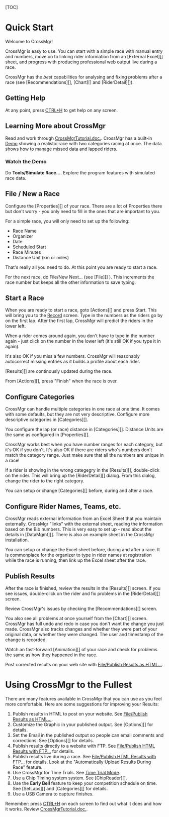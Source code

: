 [TOC]

# Quick Start
Welcome to CrossMgr!

CrossMgr is easy to use.  You can start with a simple race with manual entry and numbers, move on to linking rider information from an [External Excel][] sheet, and progress with producing professional web output live during a race.

CrossMgr has the *best* capabilities for analysing and fixing problems after a race (see [Recommendations][], [Chart][] and [RiderDetail][]).

## Getting Help
At any point, press [CTRL+H](Main.html) to get help on any screen.

## Learning More about CrossMgr

Read and work through [CrossMgrTutorial.doc.](https://www.sites.google.com/site/crossmgrsoftware/file-cabinet).  CrossMgr has a built-in [Demo](Menu-Demo.html) showing a realistic race with two categories racing at once.  The data shows how to manage missed data and lapped riders.

### Watch the Demo

Do __Tools/Simulate Race...__.  Explore the program features with simulated race data.

## File / New a Race
Configure the [Properties][] of your race.  There are a lot of Properties there but don't worry - you only need to fill in the ones that are important to you.

For a simple race, you will only need to set up the following:

* Race Name
* Organizer
* Date
* Scheduled Start
* Race Minutes
* Distance Unit (km or miles)

That's really all you need to do.  At this point you are ready to start a race.

For the next race, do File/New Next... (see [File][] ).  This increments the race number but keeps all the other information to save typing.

## Start a Race
When you are ready to start a race, goto [Actions][] and press Start.  This will bring you to the [Record](Record.html) screen.  Type in the numbers as the riders go by on the first lap.  After the first lap, CrossMgr will predict the riders in the lower left.

When a rider comes around again, you don't have to type in the number again - just click on the number in the lower left (it's still OK if you type it in again).

It's also OK if you miss a few numbers.  CrossMgr will reasonably autocorrect missing entries as it builds a profile about each rider.

[Results][] are continously updated during the race.

From [Actions][], press "Finish" when the race is over.

## Configure Categories

CrossMgr can handle multiple categories in one race at one time.  It comes with some defaults, but they are not very descriptive.  Configure more descriptive categories in [Categories][].

You configure the lap (or race) distance in [Categories][].  Distance Units are the same as configured in [Properties][].

CrossMgr works best when you have number ranges for each category, but it's OK if you don't.  It's also OK if there are riders who's numbers don't match the category range.  Just make sure that all the numbers are unique in a race!

If a rider is showing in the wrong categegry in the [Results][], double-click on the rider.  This will bring up the [RiderDetail][] dialog.  From this dialog, change the rider to the right category.

You can setup or change [Categories][] before, during and after a race.

## Configure Rider Names, Teams, etc.
CrossMgr reads external information from an Excel Sheet that you maintain externally.  CrossMgr "links" with the external sheet, reading the information based on the Bib numbers.  This is very easy to set up - read about the details in [DataMgmt][].  There is also an example sheet in the CrossMgr installation.

You can setup or change the Excel sheet before, during and after a race.  It is commonplace for the organizer to type in rider names at registration while the race is running, then link up the Excel sheet after the race.

## Publish Results
After the race is finished, review the results in the [Results][] screen.  If you see issues, double-click on the rider and fix problems in the [RiderDetail][] screen.

Review CrossMgr's issues by checking the [Recommendations][] screen.

You also see all problems at once yourself from the [Chart][] screen.  CrossMgr has full undo and redo in case you don't want the change you just made.  CrossMgr also tracks changes and whether they were part of your original data, or whether they were changed.  The user and timestamp of the change is recorded.

Watch an fast-forward [Animation][] of your race and check for problems the same as how they happened in the race.

Post corrected results on your web site with [File/Publish Results as HTML...](Menu-File.html#publish-results-as-html).

# Using CrossMgr to the Fullest
There are many features available in CrossMgr that you can use as you feel more comfortable.  Here are some suggestions for improving your Results:

1. Publish results in HTML to post on your website.  See [File/Publish Results as HTML...](Menu-File.html#publish-results-as-html).
1. Customize the Graphic in your published output.  See [Options][] for details.
1. Set the Email in the published output so people can email comments and corrections.  See [Options][] for details.
1. Publish results directly to a website with FTP.  See [File/Publish HTML Results with FTP...](Menu-File.html#publish-html-results-with-ftp) for details.
1. Publish results live during a race.  See [File/Publish HTML Results with FTP...](Menu-File.html#publish-html-results-with-ftp) for details.  Look at the "Automatically Upload Results During Race" feature.
1. Use CrossMgr for Time Trials.  See [Time Trial Mode](Properties.html#time-trial-mode).
1. Use a Chip Timing system system.  See [ChipReader][].
1. Use the __Early Bell__ feature to keep your competition schedule on time.  See [SetLaps][] and [Categories][] for details.
1. Use a USB Camera to capture finishes.

Remember: press [CTRL+H](Main.html) on each screen to find out what it does and how it works.  Review [CrossMgrTutorial.doc.](https://www.sites.google.com/site/crossmgrsoftware/file-cabinet).
